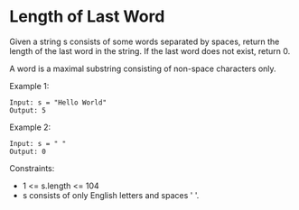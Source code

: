 # Length of Last Word

Given a string s consists of some words separated by spaces, return the length of the last word in the string. If the last word does not exist, return 0.

A word is a maximal substring consisting of non-space characters only.

Example 1:
```text
Input: s = "Hello World"
Output: 5
```
Example 2:
```
Input: s = " "
Output: 0
```

Constraints:

* 1 <= s.length <= 104
* s consists of only English letters and spaces ' '.
